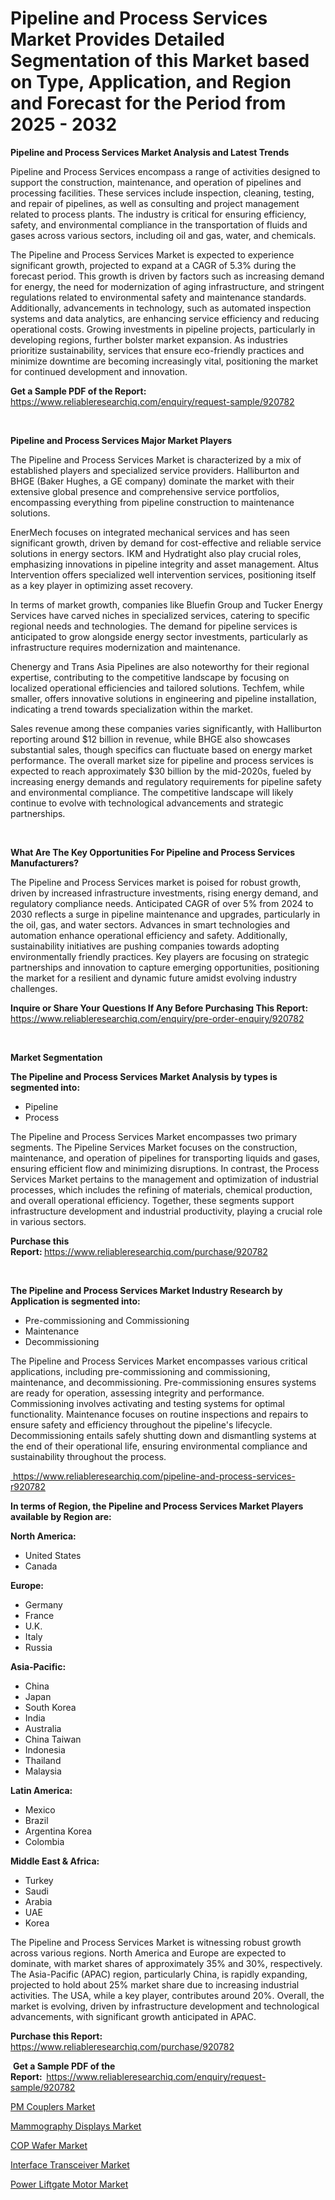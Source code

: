 <p><h1>Pipeline and Process Services Market Provides Detailed Segmentation of this Market based on Type, Application, and Region and Forecast for the Period from 2025 - 2032</h1></p><p><strong>Pipeline and Process Services Market Analysis and Latest Trends</strong></p>
<p><p>Pipeline and Process Services encompass a range of activities designed to support the construction, maintenance, and operation of pipelines and processing facilities. These services include inspection, cleaning, testing, and repair of pipelines, as well as consulting and project management related to process plants. The industry is critical for ensuring efficiency, safety, and environmental compliance in the transportation of fluids and gases across various sectors, including oil and gas, water, and chemicals.</p><p>The Pipeline and Process Services Market is expected to experience significant growth, projected to expand at a CAGR of 5.3% during the forecast period. This growth is driven by factors such as increasing demand for energy, the need for modernization of aging infrastructure, and stringent regulations related to environmental safety and maintenance standards. Additionally, advancements in technology, such as automated inspection systems and data analytics, are enhancing service efficiency and reducing operational costs. Growing investments in pipeline projects, particularly in developing regions, further bolster market expansion. As industries prioritize sustainability, services that ensure eco-friendly practices and minimize downtime are becoming increasingly vital, positioning the market for continued development and innovation.</p></p>
<p><strong>Get a Sample PDF of the Report:&nbsp;</strong> <a href="https://www.reliableresearchiq.com/enquiry/request-sample/920782?utm_campaign=2840&utm_medium=2&utm_source=Github&utm_content=ia&utm_term=07032025&utm_id=pipeline-and-process-services">https://www.reliableresearchiq.com/enquiry/request-sample/920782</a></p>
<p>&nbsp;</p>
<p><strong>Pipeline and Process Services Major Market Players</strong></p>
<p><p>The Pipeline and Process Services Market is characterized by a mix of established players and specialized service providers. Halliburton and BHGE (Baker Hughes, a GE company) dominate the market with their extensive global presence and comprehensive service portfolios, encompassing everything from pipeline construction to maintenance solutions. </p><p>EnerMech focuses on integrated mechanical services and has seen significant growth, driven by demand for cost-effective and reliable service solutions in energy sectors. IKM and Hydratight also play crucial roles, emphasizing innovations in pipeline integrity and asset management. Altus Intervention offers specialized well intervention services, positioning itself as a key player in optimizing asset recovery.</p><p>In terms of market growth, companies like Bluefin Group and Tucker Energy Services have carved niches in specialized services, catering to specific regional needs and technologies. The demand for pipeline services is anticipated to grow alongside energy sector investments, particularly as infrastructure requires modernization and maintenance.</p><p>Chenergy and Trans Asia Pipelines are also noteworthy for their regional expertise, contributing to the competitive landscape by focusing on localized operational efficiencies and tailored solutions. Techfem, while smaller, offers innovative solutions in engineering and pipeline installation, indicating a trend towards specialization within the market.</p><p>Sales revenue among these companies varies significantly, with Halliburton reporting around $12 billion in revenue, while BHGE also showcases substantial sales, though specifics can fluctuate based on energy market performance. The overall market size for pipeline and process services is expected to reach approximately $30 billion by the mid-2020s, fueled by increasing energy demands and regulatory requirements for pipeline safety and environmental compliance. The competitive landscape will likely continue to evolve with technological advancements and strategic partnerships.</p></p>
<p>&nbsp;</p>
<p><strong>What Are The Key Opportunities For Pipeline and Process Services Manufacturers?</strong></p>
<p><p>The Pipeline and Process Services market is poised for robust growth, driven by increased infrastructure investments, rising energy demand, and regulatory compliance needs. Anticipated CAGR of over 5% from 2024 to 2030 reflects a surge in pipeline maintenance and upgrades, particularly in the oil, gas, and water sectors. Advances in smart technologies and automation enhance operational efficiency and safety. Additionally, sustainability initiatives are pushing companies towards adopting environmentally friendly practices. Key players are focusing on strategic partnerships and innovation to capture emerging opportunities, positioning the market for a resilient and dynamic future amidst evolving industry challenges.</p></p>
<p><strong>Inquire or Share Your Questions If Any Before Purchasing This Report:</strong> <a href="https://www.reliableresearchiq.com/enquiry/pre-order-enquiry/920782?utm_campaign=2840&utm_medium=2&utm_source=Github&utm_content=ia&utm_term=07032025&utm_id=pipeline-and-process-services">https://www.reliableresearchiq.com/enquiry/pre-order-enquiry/920782</a></p>
<p>&nbsp;</p>
<p><strong>Market Segmentation</strong></p>
<p><strong>The Pipeline and Process Services Market Analysis by types is segmented into:</strong></p>
<p><ul><li>Pipeline</li><li>Process</li></ul></p>
<p><p>The Pipeline and Process Services Market encompasses two primary segments. The Pipeline Services Market focuses on the construction, maintenance, and operation of pipelines for transporting liquids and gases, ensuring efficient flow and minimizing disruptions. In contrast, the Process Services Market pertains to the management and optimization of industrial processes, which includes the refining of materials, chemical production, and overall operational efficiency. Together, these segments support infrastructure development and industrial productivity, playing a crucial role in various sectors.</p></p>
<p><strong>Purchase this Report:&nbsp;</strong><a href="https://www.reliableresearchiq.com/purchase/920782?utm_campaign=2840&utm_medium=2&utm_source=Github&utm_content=ia&utm_term=07032025&utm_id=pipeline-and-process-services">https://www.reliableresearchiq.com/purchase/920782</a></p>
<p>&nbsp;</p>
<p><strong>The Pipeline and Process Services Market Industry Research by Application is segmented into:</strong></p>
<p><ul><li>Pre-commissioning and Commissioning</li><li>Maintenance</li><li>Decommissioning</li></ul></p>
<p><p>The Pipeline and Process Services Market encompasses various critical applications, including pre-commissioning and commissioning, maintenance, and decommissioning. Pre-commissioning ensures systems are ready for operation, assessing integrity and performance. Commissioning involves activating and testing systems for optimal functionality. Maintenance focuses on routine inspections and repairs to ensure safety and efficiency throughout the pipeline's lifecycle. Decommissioning entails safely shutting down and dismantling systems at the end of their operational life, ensuring environmental compliance and sustainability throughout the process.</p></p>
<p><a href="https://www.reliableresearchiq.com/pipeline-and-process-services-r920782?utm_campaign=2840&utm_medium=2&utm_source=Github&utm_content=ia&utm_term=07032025&utm_id=pipeline-and-process-services">&nbsp;https://www.reliableresearchiq.com/pipeline-and-process-services-r920782</a></p>
<p><strong>In terms of Region, the Pipeline and Process Services Market Players available by Region are:</strong></p>
<p>
    <p> <strong> North America: </strong>
        <ul>
            <li>United States</li>
            <li>Canada</li>
        </ul>
        </p> 
    <p> <strong> Europe: </strong>
        <ul>
            <li>Germany</li>
            <li>France</li>
            <li>U.K.</li>
            <li>Italy</li>
            <li>Russia</li>
        </ul>
        </p> 
    <p> <strong> Asia-Pacific: </strong>
        <ul>
            <li>China</li>
            <li>Japan</li>
            <li>South Korea</li>
            <li>India</li>
            <li>Australia</li>
            <li>China Taiwan</li>
            <li>Indonesia</li>
            <li>Thailand</li>
            <li>Malaysia</li>
        </ul>
        </p> 
    <p> <strong> Latin America: </strong>
        <ul>
            <li>Mexico</li>
            <li>Brazil</li>
            <li>Argentina Korea</li>
            <li>Colombia</li>
        </ul>
        </p> 
    <p> <strong> Middle East & Africa: </strong>
        <ul>
            <li>Turkey</li>
            <li>Saudi</li>
            <li>Arabia</li>
            <li>UAE</li>
            <li>Korea</li>
        </ul>
    </p>
    </p>
<p><p>The Pipeline and Process Services Market is witnessing robust growth across various regions. North America and Europe are expected to dominate, with market shares of approximately 35% and 30%, respectively. The Asia-Pacific (APAC) region, particularly China, is rapidly expanding, projected to hold about 25% market share due to increasing industrial activities. The USA, while a key player, contributes around 20%. Overall, the market is evolving, driven by infrastructure development and technological advancements, with significant growth anticipated in APAC.</p></p>
<p><strong>Purchase this Report: </strong><a href="https://www.reliableresearchiq.com/purchase/920782?utm_campaign=2840&utm_medium=2&utm_source=Github&utm_content=ia&utm_term=07032025&utm_id=pipeline-and-process-services">https://www.reliableresearchiq.com/purchase/920782</a></p>
<p>&nbsp;<strong>Get a Sample PDF of the Report:&nbsp;&nbsp;</strong><a href="https://www.reliableresearchiq.com/enquiry/request-sample/920782?utm_campaign=2840&utm_medium=2&utm_source=Github&utm_content=ia&utm_term=07032025&utm_id=pipeline-and-process-services">https://www.reliableresearchiq.com/enquiry/request-sample/920782</a></p>
<p><strong></strong></p>
<p><p><a href="https://www.linkedin.com/pulse/pm-couplers-market-analysis-qualitative-quantitative-npekc?utm_campaign=2840&utm_medium=2&utm_source=Github&utm_content=ia&utm_term=07032025&utm_id=pipeline-and-process-services">PM Couplers Market</a></p><p><a href="https://www.linkedin.com/pulse/immense-growth-mammography-displays-market-projected-2025-2032-zjbje?utm_campaign=2840&utm_medium=2&utm_source=Github&utm_content=ia&utm_term=07032025&utm_id=pipeline-and-process-services">Mammography Displays Market</a></p><p><a href="https://www.linkedin.com/pulse/cop-wafer-market-expansion-from-2025-2032-growth-trends-72-06uof?utm_campaign=2840&utm_medium=2&utm_source=Github&utm_content=ia&utm_term=07032025&utm_id=pipeline-and-process-services">COP Wafer Market</a></p><p><a href="https://www.linkedin.com/pulse/industry-analysis-technological-advancements-interface-transceiver-vxkkf?utm_campaign=2840&utm_medium=2&utm_source=Github&utm_content=ia&utm_term=07032025&utm_id=pipeline-and-process-services">Interface Transceiver Market</a></p><p><a href="https://www.linkedin.com/pulse/future-power-liftgate-motor-market-growth-predictions-cagr-45as-h7v2f?utm_campaign=2840&utm_medium=2&utm_source=Github&utm_content=ia&utm_term=07032025&utm_id=pipeline-and-process-services">Power Liftgate Motor Market</a></p></p>